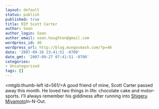 ```yaml
---
layout: default
status: publish
published: true
title: RIP Scott Carter
author: Sean
author_login: Sean
author_email: sean.houghton@gmail.com
wordpress_id: 46
wordpress_url: http://blog.mungosmash.com/?p=46
date: '2007-09-26 23:41:51 -0700'
date_gmt: '2007-09-27 07:41:51 -0700'
categories:
- Uncategorized
tags: []
---
```

<mtgib:thumb-left id=561/>A good friend of mine, Scott Carter passed away this month.  He loved two things in life: chocolate cake and motor-sports.  I'll always remember his giddiness after running into <a href=http://en.wikipedia.org/wiki/Shigeru_Miyamoto>Shigeru Miyamoto</a>In-N-Out.

